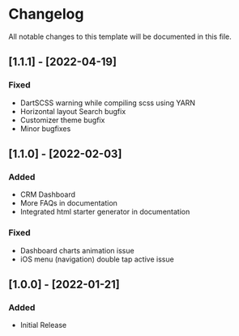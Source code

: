# Changelog

All notable changes to this template will be documented in this file.

## [1.1.1] - [2022-04-19]

### Fixed

- DartSCSS warning while compiling scss using YARN
- Horizontal layout Search bugfix
- Customizer theme bugfix
- Minor bugfixes

## [1.1.0] - [2022-02-03]

### Added

- CRM Dashboard
- More FAQs in documentation
- Integrated html starter generator in documentation

### Fixed

- Dashboard charts animation issue
- iOS menu (navigation) double tap active issue

## [1.0.0] - [2022-01-21]

### Added

- Initial Release
